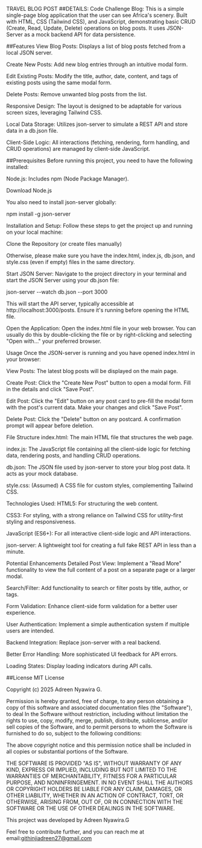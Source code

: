 TRAVEL BLOG POST
##DETAILS:
Code Challenge Blog: This is a simple single-page blog application that the user can see Africa's scenery.
Built with HTML, CSS (Tailwind CSS), and JavaScript, demonstrating basic CRUD (Create, Read, Update, Delete) operations on blog posts.
It uses JSON-Server as a mock backend API for data persistence.
 
##Features View Blog Posts: 
Displays a list of blog posts fetched from a local JSON server.

Create New Posts: Add new blog entries through an intuitive modal form.

Edit Existing Posts: Modify the title, author, date, content, and tags of existing posts using the same modal form.

Delete Posts: Remove unwanted blog posts from the list.

Responsive Design: The layout is designed to be adaptable for various screen sizes, leveraging Tailwind CSS.

Local Data Storage: Utilizes json-server to simulate a REST API and store data in a db.json file.

Client-Side Logic: All interactions (fetching, rendering, form handling, and CRUD operations) are managed by client-side JavaScript.

##Prerequisites Before running this project, you need to have the following installed:

Node.js: Includes npm (Node Package Manager).

Download Node.js

You also need to install json-server globally:

npm install -g json-server

Installation and Setup: Follow these steps to get the project up and running on your local machine:

Clone the Repository (or create files manually)


Otherwise, please make sure you have the index.html, index.js, db.json, and style.css (even if empty) files in the same directory.

Start JSON Server: Navigate to the project directory in your terminal and start the JSON Server using your db.json file:

json-server --watch db.json --port 3000

This will start the API server, typically accessible at http://localhost:3000/posts. Ensure it's running before opening the HTML file.

Open the Application: Open the index.html file in your web browser. You can usually do this by double-clicking the file or by right-clicking and selecting "Open with..." your preferred browser.

Usage Once the JSON-server is running and you have opened index.html in your browser:

View Posts: The latest blog posts will be displayed on the main page.

Create Post: Click the "Create New Post" button to open a modal form. Fill in the details and click "Save Post".

Edit Post: Click the "Edit" button on any post card to pre-fill the modal form with the post's current data. Make your changes and click "Save Post".

Delete Post: Click the "Delete" button on any postcard. A confirmation prompt will appear before deletion.

File Structure index.html: The main HTML file that structures the web page.

index.js: The JavaScript file containing all the client-side logic for fetching data, rendering posts, and handling CRUD operations.

db.json: The JSON file used by json-server to store your blog post data. It acts as your mock database.

style.css: (Assumed) A CSS file for custom styles, complementing Tailwind CSS.

Technologies Used: HTML5: For structuring the web content.

CSS3: For styling, with a strong reliance on Tailwind CSS for utility-first styling and responsiveness.

JavaScript (ES6+): For all interactive client-side logic and API interactions.

json-server: A lightweight tool for creating a full fake REST API in less than a minute.

Potential Enhancements Detailed Post View: Implement a "Read More" functionality to view the full content of a post on a separate page or a larger modal.

Search/Filter: Add functionality to search or filter posts by title, author, or tags.

Form Validation: Enhance client-side form validation for a better user experience.

User Authentication: Implement a simple authentication system if multiple users are intended.

Backend Integration: Replace json-server with a real backend.

Better Error Handling: More sophisticated UI feedback for API errors.

Loading States: Display loading indicators during API calls.

##License
MIT License

Copyright (c) 2025 Adreen Nyawira G.

Permission is hereby granted, free of charge, to any person obtaining a copy of this software and associated documentation files (the "Software"), to deal In the Software without restriction, including without limitation the rights to use, copy, modify, merge, publish, distribute, sublicense, and/or sell copies of the Software, and to permit persons to whom the Software is furnished to do so, subject to the following conditions:

The above copyright notice and this permission notice shall be included in all copies or substantial portions of the Software.

THE SOFTWARE IS PROVIDED "AS IS", WITHOUT WARRANTY OF ANY KIND, EXPRESS OR IMPLIED, INCLUDING BUT NOT LIMITED TO THE WARRANTIES OF MERCHANTABILITY, FITNESS FOR A PARTICULAR PURPOSE, AND NONINFRINGEMENT. IN NO EVENT SHALL THE AUTHORS OR COPYRIGHT HOLDERS BE LIABLE FOR ANY CLAIM, DAMAGES, OR OTHER LIABILITY, WHETHER IN AN ACTION OF CONTRACT, TORT, OR OTHERWISE, ARISING FROM, OUT OF, OR IN CONNECTION WITH THE SOFTWARE OR THE USE OF OTHER DEALINGS IN THE SOFTWARE.

This project was developed by Adreen Nyawira.G

Feel free to contribute further, and you can reach me at email:githinjiadreen27@gmail.com

